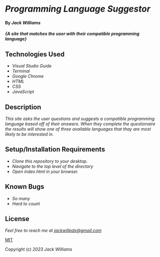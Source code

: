 # _Programming Language Suggestor_

#### By _**Jack Williams**_

#### _{A site that matches the user with their compatible programming language}_

## Technologies Used

* _Visual Studio Guide_
* _Terminal_
* _Google Chrome_
* _HTML_
* _CSS_
* _JavaScript_

## Description

_This site asks the user questions and suggests a compatible programming language based off of their answers. When they complete the questionaire the results will show one of three available languages that thay are most likely to be interested in._

## Setup/Installation Requirements

* _Clone this repository to your desktop._
* _Navigate to the top level of the directory_
* _Open index.html in your browser._

## Known Bugs

* _So many_
* _Hard to count_

## License

_Feel free to reach me at <jackwillpdx@gmail.com>_

[MIT](LICENSE.txt)

Copyright (c) _2023_ _Jack Williams_
